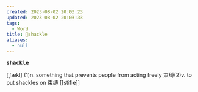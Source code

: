 ```yaml
---
created: 2023-08-02 20:03:23
updated: 2023-08-02 20:03:33
tags:
  - Word
title: 📖shackle
aliases:
  - null
---
```


<pre><strong>shackle</strong></pre>
[ˈʃækl]
(1)n. something that prevents people from acting freely 束缚(2)v. to put shackles on 束缚
[[stifle]]
